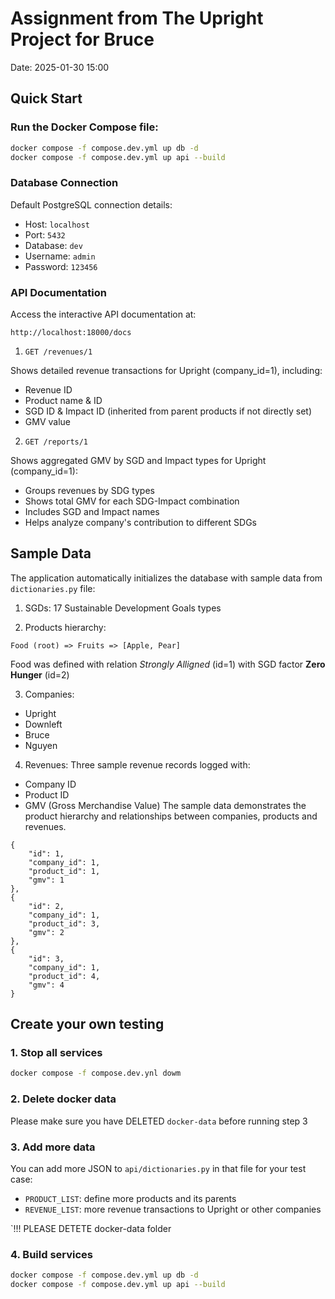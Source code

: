 # Assignment from The Upright Project for Bruce
Date: 2025-01-30 15:00

## Quick Start

### Run the Docker Compose file:
```bash
docker compose -f compose.dev.yml up db -d
docker compose -f compose.dev.yml up api --build
```

### Database Connection
Default PostgreSQL connection details:

* Host: `localhost`
* Port: `5432`
* Database: `dev`
* Username: `admin`
* Password: `123456`

### API Documentation
Access the interactive API documentation at:
```
http://localhost:18000/docs
```

1. `GET /revenues/1`

Shows detailed revenue transactions for Upright (company_id=1), including:
- Revenue ID
- Product name & ID  
- SGD ID & Impact ID (inherited from parent products if not directly set)
- GMV value

2. `GET /reports/1`

Shows aggregated GMV by SGD and Impact types for Upright (company_id=1):
- Groups revenues by SDG types
- Shows total GMV for each SDG-Impact combination
- Includes SGD and Impact names
- Helps analyze company's contribution to different SDGs

## Sample Data
The application automatically initializes the database with sample data from `dictionaries.py` file:

1. SGDs: 17 Sustainable Development Goals types

2. Products hierarchy: 

`Food (root) => Fruits => [Apple, Pear]`

Food was defined with relation *Strongly Alligned* (id=1) with SGD factor **Zero Hunger** (id=2)

3. Companies:
* Upright
* Downleft
* Bruce
* Nguyen

4. Revenues: Three sample revenue records logged with:
* Company ID
* Product ID
* GMV (Gross Merchandise Value)
The sample data demonstrates the product hierarchy and relationships between companies, products and revenues.

```
{
    "id": 1,
    "company_id": 1,
    "product_id": 1,
    "gmv": 1
},
{
    "id": 2,
    "company_id": 1,
    "product_id": 3,
    "gmv": 2
},
{
    "id": 3,
    "company_id": 1,
    "product_id": 4,
    "gmv": 4
}
```

## Create your own testing

### 1. Stop all services
```bash
docker compose -f compose.dev.ynl dowm
```

### 2. Delete docker data
Please make sure you have DELETED `docker-data` before running step 3

### 3. Add more data

You can add more JSON to `api/dictionaries.py` in that file for your test case:

* `PRODUCT_LIST`: define more products and its parents
* `REVENUE_LIST`: more revenue transactions to Upright or other companies

`!!! PLEASE DETETE docker-data folder

### 4. Build services
```bash
docker compose -f compose.dev.yml up db -d
docker compose -f compose.dev.yml up api --build
```